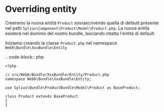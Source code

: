 Overriding entity
====
Creeremo la nuova entità `Product` sovrascrivendo quella di default presente nel path `Sylius\Component\Product\Model\Product.php`. La nuova entità esisterà nel dominio del nostro bundle, lasciando intatta l'entità di default.

Iniziamo creando la classe `Product.php` nel namespace `Web6\Bundle\XxxBundle\Entity`

.. code-block:: php

    <?php

    // src/Web6/Bundle/XxxBundle/Entity/Product.php
    namespace Web6\Bundle\XxxBundle\Entity;

    use Sylius\Bundle\ProductBundle\Model\Product as BaseProduct;

    class Product extends BaseProduct
    {
    }
